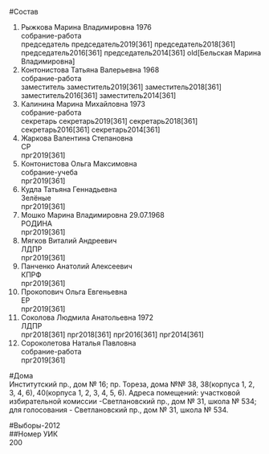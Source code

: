 #Состав  
1. Рыжкова Марина Владимировна 1976  
    собрание-работа  
    председатель председатель2019[361] председатель2018[361] председатель2016[361] председатель2014[361] old[Бельская Марина Владимировна]  
2. Контонистова Татьяна Валерьевна 1968  
    собрание-работа  
    заместитель заместитель2019[361] заместитель2018[361] заместитель2016[361] заместитель2014[361]  
3. Калинина Марина Михайловна 1973  
    собрание-работа  
    секретарь секретарь2019[361] секретарь2018[361] секретарь2016[361] секретарь2014[361]  
4. Жаркова Валентина Степановна  
    СР  
    прг2019[361]  
5. Контонистова Ольга Максимовна  
    собрание-учеба  
    прг2019[361]  
6. Кудла Татьяна Геннадьевна  
    Зелёные  
    прг2019[361]  
7. Мошко Марина Владимировна 29.07.1968  
    РОДИНА  
    прг2019[361]  
8. Мягков Виталий Андреевич  
    ЛДПР  
    прг2019[361]  
9. Панченко Анатолий Алексеевич  
    КПРФ  
    прг2019[361]  
10. Прокопович Ольга Евгеньевна  
    ЕР  
    прг2019[361]  
11. Соколова Людмила Анатольевна 1972  
    ЛДПР  
    прг2018[361] прг2018[361] прг2016[361] прг2014[361]  
12. Сороколетова Наталья Павловна  
    собрание-работа  
    прг2019[361]  

#Дома  
Институтский пр., дом № 16; пр. Тореза, дома №№ 38, 38(корпуса 1, 2, 3, 4, 6), 40(корпуса 1, 2, 3, 4, 5, 6). Адреса помещений: участковой избирательной комиссии -Светлановский пр., дом № 31, школа № 534; для голосования - Светлановский пр., дом № 31, школа № 534.  
  
#Выборы-2012  
##Номер УИК  
200  
